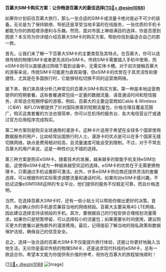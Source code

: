 **百慕大SIM卡购买方案：让你畅游百慕大的最佳选择[[TG💪+ @esim1088](https://t.me/s/esim1088)]**

如果你计划前往百慕大旅行，那么一张合适的SIM卡或流量卡绝对是必不可少的装备。无论是为了保持联络、导航还是享受当地丰富的在线服务，一张优质的手机卡都能为你的旅程增添便利与乐趣。然而，面对市面上琳琅满目的选择，你是否感到困惑？本文将为你详细介绍百慕大SIM卡的购买方案，帮助你找到最适合自己的那一款。

首先，让我们来了解一下百慕大SIM卡的主要类型及其特点。在百慕大，你可以选择传统的物理SIM卡或者更先进的eSIM卡。传统SIM卡需要插入手机中使用，而eSIM卡则可以直接通过网络下载到设备中，无需实体卡槽。对于初次接触百慕大的游客来说，传统SIM卡可能更为直观易懂，但eSIM卡的优势在于其灵活性和便捷性，尤其是在多国旅行时，它能够轻松切换不同的运营商网络。

接下来，我们来具体分析几种常见的百慕大SIM卡购买方案。第一种是本地运营商提供的短期套餐。这些套餐通常包括一定量的数据流量、语音通话时间和短信服务，非常适合短期停留的游客。例如，百慕大的主要运营商如Cable & Wireless（C&W）和FLOW都提供了针对国际旅客的短期流量包，价格合理且覆盖范围广。购买这类套餐的方法也很简单，你可以在机场的服务台、各大电信营业厅或通过官方应用程序完成购买。

第二种方案则是购买全球通用的漫游卡。这种卡片适用于希望在全球多个国家使用数据服务的用户，比如经常出国旅行的人士。漫游卡的优点是可以在多个国家无缝切换网络，缺点是费用相对较高，且流量速度可能会受到限制。不过，对于不常去百慕大的用户来说，这是一种性价比不错的选择。

第三种方案是购买eSIM卡。随着技术的发展，越来越多的智能手机支持eSIM功能，这使得eSIM卡成为一种越来越受欢迎的选择。eSIM卡的优势在于无需更换物理卡，只需通过手机设置即可激活。此外，许多eSIM卡供应商还提供灵活的套餐选择，可以根据你的实际需求调整流量和通话时间。如果你对eSIM卡感兴趣，不妨试试像eSIM1088这样的专业平台，他们提供的服务不仅稳定可靠，而且价格透明。

当然，在选择百慕大SIM卡时，还有一些小贴士可以帮助你做出更好的决策。首先，务必确认你的手机是否兼容当地的网络频段。百慕大主要采用4G LTE网络，因此建议选择支持该频段的手机。其次，要根据自己的行程安排合理规划流量需求。如果你只是短暂停留，可以选择较小的流量包；如果需要长时间使用，建议购买更大的套餐以避免额外的漫游费用。最后，记得提前了解当地的隐私政策和数据保护法规，确保自己的信息安全。

总之，选择一张合适的百慕大SIM卡不仅能提升旅行体验，还能让你更好地融入当地生活。无论你是喜欢传统的物理SIM卡，还是追求现代科技的eSIM卡，总有一款适合你。希望本文能为你提供有价值的参考，祝你在百慕大的旅程愉快顺利！

[[TG💪+ @esim1088](https://t.me/s/esim1088) ![Image](https://i.postimg.cc/4NQfJmqS/Snipaste-2025-05-13-00-14-12.png)]